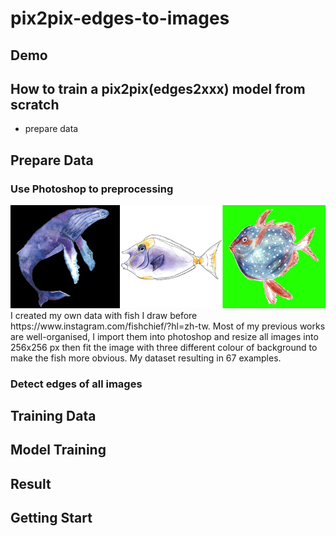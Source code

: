 # pix2pix-edges-to-images

## Demo

## How to train a pix2pix(edges2xxx) model from scratch
- prepare data

## Prepare Data

### Use Photoshop to preprocessing
<img src="images/3bg.jpg">
I created my own data with fish I draw before https://www.instagram.com/fishchief/?hl=zh-tw. Most of my previous works are well-organised, I import them into photoshop and resize all images into 256x256 px then fit the image with three different colour of background to make the fish more obvious. My dataset resulting in 67 examples.

### Detect edges of all images


## Training Data

## Model Training

## Result

## Getting Start

